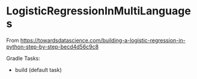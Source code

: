# LogisticRegressionInMultiLanguages

From https://towardsdatascience.com/building-a-logistic-regression-in-python-step-by-step-becd4d56c9c8

Gradle Tasks:
- build (default task)